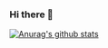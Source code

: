### Hi there 👋

[![Anurag's github stats](https://github-readme-stats.vercel.app/api?username=soer7022)](https://github.com/anuraghazra/github-readme-stats)
